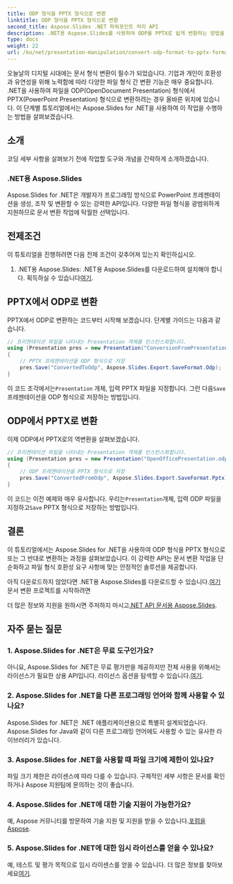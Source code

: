```yaml
---
title: ODP 형식을 PPTX 형식으로 변환
linktitle: ODP 형식을 PPTX 형식으로 변환
second_title: Aspose.Slides .NET 파워포인트 처리 API
description: .NET용 Aspose.Slides를 사용하여 ODP를 PPTX로 쉽게 변환하는 방법을 알아보세요. 원활한 프레젠테이션 형식 변환을 위한 단계별 가이드를 따르세요.
type: docs
weight: 22
url: /ko/net/presentation-manipulation/convert-odp-format-to-pptx-format/
---
```


오늘날의 디지털 시대에는 문서 형식 변환이 필수가 되었습니다. 기업과 개인이 호환성과 유연성을 위해 노력함에 따라 다양한 파일 형식 간 변환 기능은 매우 중요합니다. .NET을 사용하여 파일을 ODP(OpenDocument Presentation) 형식에서 PPTX(PowerPoint Presentation) 형식으로 변환하려는 경우 올바른 위치에 있습니다. 이 단계별 튜토리얼에서는 Aspose.Slides for .NET을 사용하여 이 작업을 수행하는 방법을 살펴보겠습니다.

## 소개

코딩 세부 사항을 살펴보기 전에 작업할 도구와 개념을 간략하게 소개하겠습니다.

### .NET용 Aspose.Slides

Aspose.Slides for .NET은 개발자가 프로그래밍 방식으로 PowerPoint 프레젠테이션을 생성, 조작 및 변환할 수 있는 강력한 API입니다. 다양한 파일 형식을 광범위하게 지원하므로 문서 변환 작업에 탁월한 선택입니다.

## 전제조건

이 튜토리얼을 진행하려면 다음 전제 조건이 갖추어져 있는지 확인하십시오.

1.  .NET용 Aspose.Slides: .NET용 Aspose.Slides를 다운로드하여 설치해야 합니다. 획득하실 수 있습니다[여기](https://releases.aspose.com/slides/net/).

## PPTX에서 ODP로 변환

PPTX에서 ODP로 변환하는 코드부터 시작해 보겠습니다. 단계별 가이드는 다음과 같습니다.

```csharp
// 프리젠테이션 파일을 나타내는 Presentation 객체를 인스턴스화합니다.
using (Presentation pres = new Presentation("ConversionFromPresentation.pptx"))
{
    // PPTX 프레젠테이션을 ODP 형식으로 저장
    pres.Save("ConvertedToOdp", Aspose.Slides.Export.SaveFormat.Odp);
}
```

 이 코드 조각에서는`Presentation` 개체, 입력 PPTX 파일을 지정합니다. 그런 다음`Save` 프레젠테이션을 ODP 형식으로 저장하는 방법입니다.

## ODP에서 PPTX로 변환

이제 ODP에서 PPTX로의 역변환을 살펴보겠습니다.

```csharp
// 프리젠테이션 파일을 나타내는 Presentation 객체를 인스턴스화합니다.
using (Presentation pres = new Presentation("OpenOfficePresentation.odp"))
{
    // ODP 프레젠테이션을 PPTX 형식으로 저장
    pres.Save("ConvertedFromOdp", Aspose.Slides.Export.SaveFormat.Pptx);
}
```

 이 코드는 이전 예제와 매우 유사합니다. 우리는`Presentation`개체, 입력 ODP 파일을 지정하고`Save` PPTX 형식으로 저장하는 방법입니다.

## 결론

이 튜토리얼에서는 Aspose.Slides for .NET을 사용하여 ODP 형식을 PPTX 형식으로 또는 그 반대로 변환하는 과정을 살펴보았습니다. 이 강력한 API는 문서 변환 작업을 단순화하고 파일 형식 호환성 요구 사항에 맞는 안정적인 솔루션을 제공합니다.

 아직 다운로드하지 않았다면 .NET용 Aspose.Slides를 다운로드할 수 있습니다.[여기](https://releases.aspose.com/slides/net/) 문서 변환 프로젝트를 시작하려면

 더 많은 정보와 지원을 원하시면 주저하지 마시고[.NET API 문서용 Aspose.Slides](https://reference.aspose.com/slides/net/).

## 자주 묻는 질문

### 1. Aspose.Slides for .NET은 무료 도구인가요?

 아니요, Aspose.Slides for .NET은 무료 평가판을 제공하지만 전체 사용을 위해서는 라이선스가 필요한 상용 API입니다. 라이선스 옵션을 탐색할 수 있습니다.[여기](https://purchase.aspose.com/buy).

### 2. Aspose.Slides for .NET을 다른 프로그래밍 언어와 함께 사용할 수 있나요?

Aspose.Slides for .NET은 .NET 애플리케이션용으로 특별히 설계되었습니다. Aspose.Slides for Java와 같이 다른 프로그래밍 언어에도 사용할 수 있는 유사한 라이브러리가 있습니다.

### 3. Aspose.Slides for .NET을 사용할 때 파일 크기에 제한이 있나요?

파일 크기 제한은 라이센스에 따라 다를 수 있습니다. 구체적인 세부 사항은 문서를 확인하거나 Aspose 지원팀에 문의하는 것이 좋습니다.

### 4. Aspose.Slides for .NET에 대한 기술 지원이 가능한가요?

 예, Aspose 커뮤니티를 방문하여 기술 지원 및 지원을 받을 수 있습니다.[포럼을 Aspose](https://forum.aspose.com/).

### 5. Aspose.Slides for .NET에 대한 임시 라이선스를 얻을 수 있나요?

 예, 테스트 및 평가 목적으로 임시 라이센스를 얻을 수 있습니다. 더 많은 정보를 찾아보세요[여기](https://purchase.aspose.com/temporary-license/).